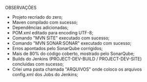 OBSERVAÇÕES
- Projeto recriado do zero;
- Maven compilado com sucesso;
- Dependências adicionadas;
- POM.xml editado para encoding UTF-8;
- Comando "MVN SITE" executado com sucesso;
- Comando "MVN SONAR:SONAR" executado com sucesso;
- Erros apontados pelo SonarQube corrigidos;
- Mais de 80% do código coberto, mostrado pelo SonarQube;
- Builds do Jenkins (PROJECT-DEV-BUILD / PROJECT-DEV-SITE) concluidas com sucesso;
- Criei uma pasta chamada "ARQUIVOS" onde coloco os arquivos config.xml dos Jobs do Jenkins;